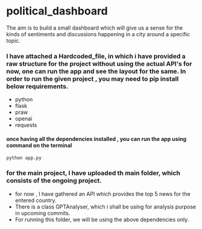 # political_dashboard
The aim is to build a small dashboard which will give us a sense for the kinds of sentiments and discussions happening in a city around a specific topic.

### I have attached a Hardcoded_file, in which i have provided a raw structure for the project without using the actual API's for now, one can run the app and see the layout for the same. In order to run the given project , you may need to pip install below requirements.
- python
- flask
- praw
- openai
- requests
#### once having all the dependencies installed , you can run the app using command on the terminal 
```
python app.py
```

### for the main project, I have uploaded th main folder, which consists of the ongoing project. 
- for now , I have gathered an API which provides the top 5 news for the entered country.
- There is a class GPTAnalyser, which i shall be using for analysis purpose in upcoming commits.
- For running this folder, we will be using the above dependencies only.
